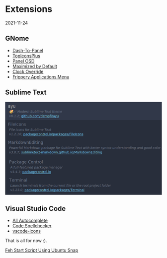# Extensions

2021-11-24

<!--- tags: linux -->

## GNome

* [Dash-To-Panel](https://extensions.gnome.org/extension/1160/dash-to-panel/)
* [TopIconsPlus](https://extensions.gnome.org/extension/1031/topicons/)
* [Panel OSD](https://extensions.gnome.org/extension/708/panel-osd/)
* [Maximized by Default](https://extensions.gnome.org/extension/1193/maximized-by-default/)
* [Clock Override](https://extensions.gnome.org/extension/1206/clock-override/)
* [Frippery Applications Menu](https://extensions.gnome.org/extension/13/applications-menu/)

## Sublime Text

 ![](blog/images/extensions/sublime.png)

## Visual Studio Code

* [All Autocomplete](https://marketplace.visualstudio.com/items?itemName=Atishay-Jain.All-Autocomplete)
* [Code Spellchecker](https://marketplace.visualstudio.com/items?itemName=streetsidesoftware.code-spell-checker)
* [vscode-icons](https://marketplace.visualstudio.com/items?itemName=vscode-icons-team.vscode-icons)

That is all for now :).

<ins class='nfooter'><a rel='prev' id='fprev' href='#blog/2021/2021-11-25-Feh-Start-Script.md'>Feh Start Script</a> <a rel='next' id='fnext' href='#blog/2020/2020-05-03-Using-Ubuntu-Snap.md'>Using Ubuntu Snap</a></ins>
